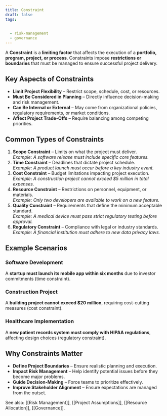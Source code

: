 ```yaml
---
title: Constraint
draft: false
tags:
  
  
  - risk-management
  - governance
---
```


A **Constraint** is a **limiting factor** that affects the execution of a **portfolio, program, project, or process**. Constraints impose **restrictions or boundaries** that must be managed to ensure successful project delivery.

## Key Aspects of Constraints
- **Limit Project Flexibility** – Restrict scope, schedule, cost, or resources.
- **Must Be Considered in Planning** – Directly influence decision-making and risk management.
- **Can Be Internal or External** – May come from organizational policies, regulatory requirements, or market conditions.
- **Affect Project Trade-Offs** – Require balancing among competing priorities.

## Common Types of Constraints
1. **Scope Constraint** – Limits on what the project must deliver.  
   *Example: A software release must include specific core features.*
2. **Time Constraint** – Deadlines that dictate project schedule.  
   *Example: A product launch must occur before a key industry event.*
3. **Cost Constraint** – Budget limitations impacting project execution.  
   *Example: A construction project cannot exceed $5 million in total expenses.*
4. **Resource Constraint** – Restrictions on personnel, equipment, or materials.  
   *Example: Only two developers are available to work on a new feature.*
5. **Quality Constraint** – Requirements that define the minimum acceptable standard.  
   *Example: A medical device must pass strict regulatory testing before approval.*
6. **Regulatory Constraint** – Compliance with legal or industry standards.  
   *Example: A financial institution must adhere to new data privacy laws.*

## Example Scenarios

### **Software Development**
A **startup must launch its mobile app within six months** due to investor commitments (time constraint).

### **Construction Project**
A **building project cannot exceed $20 million**, requiring cost-cutting measures (cost constraint).

### **Healthcare Implementation**
A **new patient records system must comply with HIPAA regulations**, affecting design choices (regulatory constraint).

## Why Constraints Matter
- **Define Project Boundaries** – Ensure realistic planning and execution.
- **Impact Risk Management** – Help identify potential issues before they become major problems.
- **Guide Decision-Making** – Force teams to prioritize effectively.
- **Improve Stakeholder Alignment** – Ensure expectations are managed from the outset.

See also: [[Risk Management]], [[Project Assumptions]], [[Resource Allocation]], [[Governance]].
